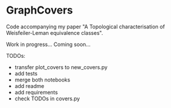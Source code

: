 # GraphCovers
Code accompanying my paper "A Topological characterisation of Weisfeiler-Leman equivalence classes".

Work in progress... Coming soon...

TODOs:
 - transfer plot_covers to new_covers.py
 - add tests
 - merge both notebooks
 - add readme
 - add requirements
 - check TODOs in covers.py
